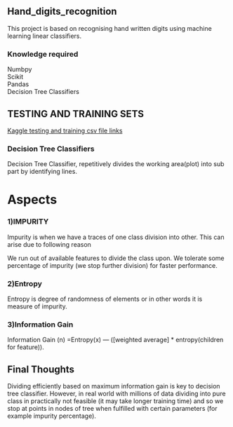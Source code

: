 ## Hand_digits_recognition
This project is based on recognising hand written digits using machine learning linear classifiers.

### Knowledge required
Numbpy  
Scikit  
Pandas  
Decision Tree Classifiers  

## TESTING AND TRAINING SETS
[Kaggle testing and training csv file links](https://www.kaggle.com/c/digit-recognizer/data)


### Decision Tree Classifiers
Decision Tree Classifier, repetitively divides the working area(plot) into sub part by identifying lines.

# Aspects 
### 1)IMPURITY 
Impurity is when we have a traces of one class division into other. This can arise due to following reason

We run out of available features to divide the class upon.
We tolerate some percentage of impurity (we stop further division) for faster performance. 

### 2)Entropy 
Entropy is degree of randomness of elements or in other words it is measure of impurity.

### 3)Information Gain 
Information Gain (n) =Entropy(x) — ([weighted average] * entropy(children for feature)).

## Final Thoughts 
Dividing efficiently based on maximum information gain is key to decision tree classifier. However, in real world with millions of data dividing into pure class in practically not feasible (it may take longer training time) and so we stop at points in nodes of tree when fulfilled with certain parameters (for example impurity percentage).
